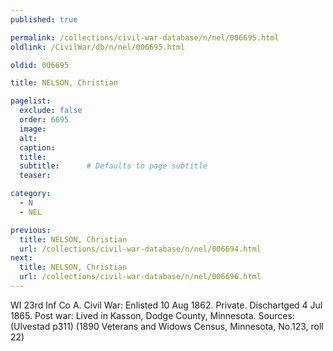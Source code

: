```yaml
---
published: true

permalink: /collections/civil-war-database/n/nel/006695.html
oldlink: /CivilWar/db/n/nel/006695.html

oldid: 006695

title: NELSON, Christian

pagelist:
  exclude: false
  order: 6695
  image: 
  alt:
  caption:
  title:
  subtitle:      # Defaults to page subtitle
  teaser:

category: 
  - N 
  - NEL

previous:
  title: NELSON, Christian
  url: /collections/civil-war-database/n/nel/006694.html  
next:
  title: NELSON, Christian
  url: /collections/civil-war-database/n/nel/006696.html   
---
```

WI 23rd Inf Co A. Civil War: Enlisted 10 Aug 1862. Private. Dischartged 4 Jul 1865. Post war: Lived in Kasson, Dodge County, Minnesota. Sources: (Ulvestad p311) (1890 Veterans and Widows Census, Minnesota, No.123, roll 22)